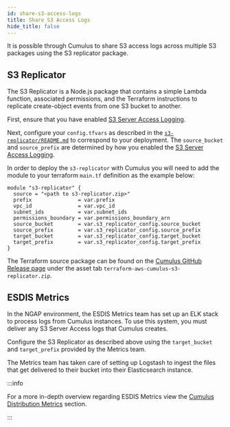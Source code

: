 ```yaml
---
id: share-s3-access-logs
title: Share S3 Access Logs
hide_title: false
---
```


It is possible through Cumulus to share S3 access logs across multiple S3 packages using the S3 replicator package.

## S3 Replicator

The S3 Replicator is a Node.js package that contains a simple Lambda function, associated permissions, and the Terraform instructions to replicate create-object events from one S3 bucket to another.

First, ensure that you have enabled [S3 Server Access Logging](../configuration/server_access_logging).

Next, configure your `config.tfvars` as described in the [`s3-replicator/README.md`](https://github.com/nasa/cumulus/blob/master/tf-modules/s3-replicator/README.md) to correspond to your deployment.  The `source_bucket` and `source_prefix` are determined by how you enabled the [S3 Server Access Logging](../configuration/server_access_logging).

In order to deploy the `s3-replicator` with Cumulus you will need to add the module to your terraform `main.tf` definition as the example below:

```hcl
module "s3-replicator" {
  source = "<path to s3-replicator.zip>"
  prefix               = var.prefix
  vpc_id               = var.vpc_id
  subnet_ids           = var.subnet_ids
  permissions_boundary = var.permissions_boundary_arn
  source_bucket        = var.s3_replicator_config.source_bucket
  source_prefix        = var.s3_replicator_config.source_prefix
  target_bucket        = var.s3_replicator_config.target_bucket
  target_prefix        = var.s3_replicator_config.target_prefix
}
```

The Terraform source package can be found on the [Cumulus GitHub Release page](https://github.com/nasa/cumulus/releases) under the asset tab `terraform-aws-cumulus-s3-replicator.zip`.

## ESDIS Metrics

In the NGAP environment, the ESDIS Metrics team has set up an ELK stack to process logs from Cumulus instances.  To use this system, you must deliver any S3 Server Access logs that Cumulus creates.

Configure the S3 Replicator as described above using the `target_bucket` and `target_prefix` provided by the Metrics team.

The Metrics team has taken care of setting up Logstash to ingest the files that get delivered to their bucket into their Elasticsearch instance.


:::info

For a more in-depth overview regarding ESDIS Metrics view the [Cumulus Distribution Metrics](../features/distribution-metrics.md) section.

:::
